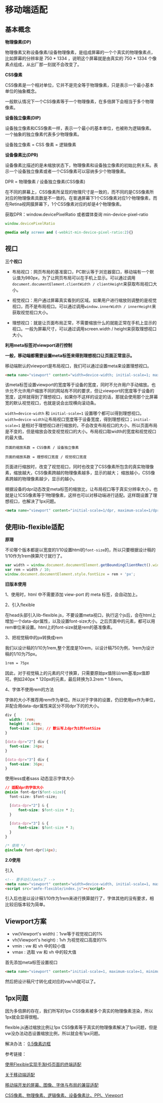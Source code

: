 # 移动端适配

## 基本概念

**物理像素(DP)**

物理像素又称设备像素/设备物理像素，是组成屏幕的一个个真实的物理像素点，比如屏幕的分辨率是 750 * 1334 ，说明这个屏幕就是由真实的 750 * 1334 个像素点组成，从出厂那一刻就不会改变了。

**CSS像素**

CSS像素是一个相对单位，它并不是完全等于物理像素，只是表示一个最小基本单位的抽象概念。

一般默认情况下一个CSS像素等于一个物理像素，在多倍屏下会相当于多个物理像素。

**设备独立像素(DIP)**

设备独立像素和CSS像素一样，表示一个最小的基本单位，也被称为逻辑像素。一个抽象的独立像素代表多少物理像素。

设备独立像素 = CSS 像素 = 逻辑像素

**设备像素比(DPR)**

设备像素比描述的是未缩放状态下，物理像素和设备独立像素的初始比例关系。表示一个设备独立像素或者一个CSS像素可以容纳多少个物理像素。

DPR = 物理像素 / 设备独立像素(CSS像素)

在不同的屏幕上，CSS像素所呈现的物理尺寸是一致的，而不同的是CSS像素所对应的物理像素具数是不一致的。在普通屏幕下1个CSS像素对应1个物理像素，而在Retina视网膜屏幕下，1个CSS像素对应的却是4个物理像素。

获取DPR：window.devicePixelRatio 或者媒体查询 min-device-pixel-ratio
```js
window.devicePixelRatio
```
```css
@media only screen and (-webkit-min-device-pixel-ratio:2){}
```

## 视口

**三个视口**

* 布局视口：网页布局的基准窗口，PC默认等于浏览器窗口，移动端有一个默认值为980px，为了让网页布局可以在手机上显示。可以通过调用`document.documentElement.clientWidth / clientHeight`来获取布局视口大小。

* 视觉视口：用户通过屏幕真实看到的区域。如果用户进行缩放则调整的是视觉视口，而不是布局视口。可以通过调用`window.innerWidth / innerHeight`来获取视觉视口大小。

* 理想视口：就是让页面布局正常，不需要缩放什么的就能正常在手机上显示的视口。一般为屏幕尺寸，可以通过调用screen.width / height来获取理想视口大小。

**利用meta标签对viewport进行控制**

**一般，移动端都需要设置meta标签来得到理想视口让页面正常显示。**

移动端默认的viewport是布局视口，我们可以通过设置meta来设置理想视口。
```html
<meta name="viewport" content="width=device-width; initial-scale=1; maximum-scale=1; minimum-scale=1; user-scalable=no;">
```
该meta标签设置viewport的宽度等于设备的宽度，同时不允许用户手动缩放。也许允不允许用户缩放不同的网站有不同的要求，但让viewport的宽度等于设备的宽度，这样就得到了理想视口，如果你不这样的设定的话，那就会使用那个比屏幕宽的默认视觉视口，也就是说会出现横向滚动条。

`width=device-width` 和 `initial-scale=1` 设置哪个都可以得到理想视口。`width=device-width`让布局视口宽度等于设备宽度，得到理想视口；`initial-scale=1` 是相对于理想视口进行缩放的，不会改变布局视口的大小，所以页面布局是不变的，但是缩放会改变视觉视口的大小。布局视口取width的宽度和视觉视口的最大值。

`页面的缩放系数 = CSS像素 / 设备独立像素`

`页面的缩放系数 = 理想视口宽度 / 视觉视口宽度`

页面进行缩放时，改变了视觉视口，同时也改变了CSS像素所包含的真实物理像素，缩放越大，CSS像素跨越的物理像素越多，显示的越大； 缩放越小，CSS像素跨越的物理像素越少，显示的越小。

根据设备的dpr动态改变meta标签的缩放比，让布局视口等于真实分辨率大小，也就是让1CSS像素等于1物理像素，这样也可以对移动端进行适配。这样既设置了理想视口，也解决了1px问题。
```html
<meta name="viewport" content="initial-scale=1/dpr, maximum-scale=1/dpr, minimum-scale=1/dpr, user-scalable=no">
```

## 使用lib-flexible适配

**原理**

不论哪个版本都是以宽度的1/10设置html的`font-size`的，所以只要根据设计稿的1/10作为1rem换算尺寸就行了。

```js
var width = window.document.documentElement.getBoundingClientRect().width;
var rem = width / 10;
window.document.documentElement.style.fontSize = rem + 'px';
```

**旧版本使用**

1、使用时，html 中不需要添加 view-port 的 meta 标签，会自动加上。

2、引入flexible

在head头部引入lib-flexible.js，不要设置meta视口，执行这个js后，会在html上增加一个data-dpr属性，以及设置font-size大小。之后页面中的元素，都可以用rem单位来设置。html上的font-size就是rem的基准像素。

3、把视觉稿中的px转换成rem

我们以设计稿的1/10为1rem,整个宽度是10rem，以设计稿750为例，1rem为设计稿的1/10为75px。
```sh
1rem = 75px
```
因此，对于视觉稿上的元素的尺寸换算，只需要原始px值除以rem基准px值即可。例如240px * 120px的元素，最后转换为3.2rem * 1.6rem。

4、字体不使用rem的方法

字体的大小不推荐用rem作为单位。所以对于字体的设置，仍旧使用px作为单位，并配合用data-dpr属性来区分不同dpr下的的大小。
```css
div {
  width: 1rem; 
  height: 0.4rem;
  font-size: 12px; // 默认写上dpr为1的fontSize
}

[data-dpr="2"] div {
  font-size: 24px;
}

[data-dpr="3"] div {
  font-size: 36px;
}
```

使用less或者sass 动态显示字体大小
```css
// 适配dpr的字体大小
@mixin font-dpr($font-size){
  font-size: $font-size;

  [data-dpr="2"] & {
      font-size: $font-size * 2;
  }

  [data-dpr="3"] & {
      font-size: $font-size * 3;
  }
}

/* 使用 */
@include font-dpr(14px);
```

**2.0使用**

引入
```html
<!-- 要手动引入meta了 -->
<meta name="viewport" content="width=device-width, initial-scale=1, maximum-scale=1, minimum-scale=1, user-scalable=no">
<script src="amfe-flexible/index.js"></script>
```
引入后也是以设计稿1/10作为1rem来进行换算就行了，字体其他的没有要求，相比较旧版本较为简单。

## Viewport方案

* vw(Viewport's width)：1vw等于视觉视口的1%
* vh(Viewport's height) : 1vh 为视觉视口高度的1%
* vmin : vw 和 vh 中的较小值
* vmax : 选取 vw 和 vh 中的较大值

首先添加meta标签设置视口
```html
<meta name="viewport" content="initial-scale=1, maximum-scale=1, minimum-scale=1, user-scalable=no">
```
然后把设计稿尺寸转化成对应的vw/vh就可以了。

## 1px问题

因为多倍屏的存在，我们所写的1px CSS像素被多个真实的物理像素渲染，所以1px就会显得很粗。

flexible.js通过缩放比例让1px CSS像素等于真实的物理像素解决了1px问题，但是vw没办法动态设置缩放比例，所以就会有1px问题。

解决办法： [0.5像素边框](/basic/css/CSS常见样式.html#_0-5像素边框)

参考链接：

[使用Flexible实现手淘H5页面的终端适配](https://github.com/amfe/article/issues/17)

[关于移动端适配](https://juejin.cn/post/6844903845617729549)

[移动端开发的屏幕、图像、字体与布局的兼容适配](https://cloud.tencent.com/developer/article/1499916)

[CSS像素、物理像素、逻辑像素、设备像素比、PPI、Viewport](https://github.com/jawil/blog/issues/21)